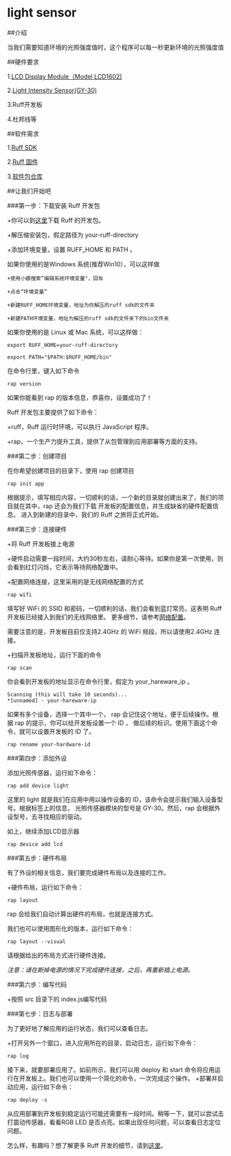 # light sensor

##介绍

当我们需要知道环境的光照强度值时，这个程序可以每一秒更新环境的光照强度值

##硬件要求

1.[LCD Display Module（Model LCD1602)](https://rap.ruff.io/devices/lcd1602-pcf8574a-hd44780)

2.[Light Intensity Sensor(GY-30)](https://rap.ruff.io/devices/GY-30)

3.Ruff开发板

4.杜邦线等

##软件需求

1.[Ruff SDK](https://ruff.io/zh-cn/docs/download.html)

2.[Ruff 固件](https://ruff.io/zh-cn/docs/download.html)

3.[软件包仓库](https://rap.ruff.io/)

##让我们开始吧

###第一步：下载安装 Ruff 开发包

+你可以到[这里](https://ruff.io/zh-cn/docs/download.html)下载 Ruff 的开发包。

+解压缩安装包，假定路径为 your-ruff-directory

+添加环境变量，设置 RUFF_HOME 和 PATH 。

如果你使用的是Windows 系统(推荐Win10），可以这样做

    +使用小娜搜索“编辑系统环境变量"，回车

    +点击“环境变量”

    +新建RUFF_HOME环境变量，地址为你解压的ruff sdk的文件夹

    +新建PATH环境变量，地址为解压的ruff sdk的文件夹下的bin文件夹

如果你使用的是 Linux 或 Mac 系统，可以这样做：

    export RUFF_HOME=your-ruff-directory

    export PATH="$PATH:$RUFF_HOME/bin"

在命令行里，键入如下命令

    rap version

如果你能看到 rap 的版本信息，恭喜你，设置成功了！

Ruff 开发包主要提供了如下命令：

+ruff，Ruff 运行时环境，可以执行 JavaScript 程序。

+rap，一个生产力提升工具，提供了从包管理到应用部署等方面的支持。

###第二步：创建项目

在你希望创建项目的目录下，使用 rap 创建项目

    rap init app

根据提示，填写相应内容，一切顺利的话，一个新的目录就创建出来了，我们的项目就在其中，rap 还会为我们下载
开发板的配置信息，并生成缺省的硬件配置信息。
进入到新建的目录中，我们的 Ruff 之旅将正式开始。

###第三步：连接硬件

+将 Ruff 开发板接上电源

+硬件启动需要一段时间，大约30秒左右，请耐心等待。如果你是第一次使用，则会看到红灯闪烁，它表示等待网络配置中。

+配置网络连接，这里采用的是无线网络配置的方式

    rap wifi
填写好 WiFi 的 SSID 和密码，一切顺利的话，我们会看到蓝灯常亮，这表明 Ruff 开发板已经接入到我们的无线网络里。
更多细节，请参考[网络配置](https://ruff.io/zh-cn/docs/network-configuration.html)。

需要注意的是，开发板目前仅支持2.4GHz 的 WiFi 频段，所以请使用2.4GHz 连接。

+扫描开发板地址，运行下面的命令

    rap scan

你会看到开发板的地址显示在命令行里，假定为 your_hareware_ip 。

    Scanning (this will take 10 seconds)...
    *[unnamed] - your-hareware-ip

如果有多个设备，选择一个其中一个， rap 会记住这个地址，便于后续操作。根据 rap 的提示，你可以给开发板设置一个 ID ，
做后续的标识。使用下面这个命令，就可以设置开发板的 ID 了。

    rap rename your-hardware-id

###第四步：添加外设

添加光照传感器，运行如下命令：

    rap add device light

这里的 light 就是我们在应用中用以操作设备的 ID，该命令会提示我们输入设备型号。根据标签上的信息，
光照传感器模块的型号是 GY-30。然后，rap 会根据外设型号，去寻找相应的驱动。



如上，继续添加LCD显示器

    rap device add lcd

###第五步：硬件布局

有了外设的相关信息，我们要完成硬件布局以及连接的工作。

+硬件布局，运行如下命令：

    rap layout

rap 会给我们自动计算出硬件的布局，也就是连接方式。

我们也可以使用图形化的版本，运行如下命令：

    rap layout --visual

请根据给出的布局方式进行硬件连接。

*注意：请在断掉电源的情况下完成硬件连接，之后，再重新插上电源。*

###第六步：编写代码

+按照 src 目录下的 index.js编写代码

###第七步：日志与部署

为了更好地了解应用的运行状态，我们可以查看日志。

+打开另外一个窗口，进入应用所在的目录，启动日志，运行如下命令：

    rap log

 接下来，就要部署应用了。如前所示，我们可以用 deploy 和 start 命令将应用运行在开发板上。我们也可以使用一个简化的命令，一次完成这个操作。
+部署并启动应用，运行如下命令：

    rap deploy -s

从应用部署到开发板到稳定运行可能还需要有一段时间。稍等一下，就可以尝试击打震动传感器，看看RGB LED 是否点亮。如果出现任何问题，可以查看日志定位问题。

怎么样，有趣吗？想了解更多 Ruff 开发的细节，请到[这里](https://ruff.io/zh-cn/docs/development-steps.html)。


























